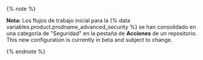 {% note %}

**Nota:** Los flujos de trabajo inicial para la {% data variables.product.prodname_advanced_security %} se han consolidado en una categoría de "Seguridad" en la pestaña de **Acciones** de un repositorio. This new configuration is currently in beta and subject to change.

{% endnote %}
